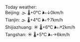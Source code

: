 Today weather:  
Beijing: 🌫  🌡️+0°C 🌬️↓0km/h  
Tianjin: 🌫  🌡️+4°C 🌬️↑7km/h  
Shijiazhuang: ☀️ 🌡️+6°C 🌬️↗2km/h  
Tangshan: ☀️ 🌡️+5°C 🌬️→6km/h  
